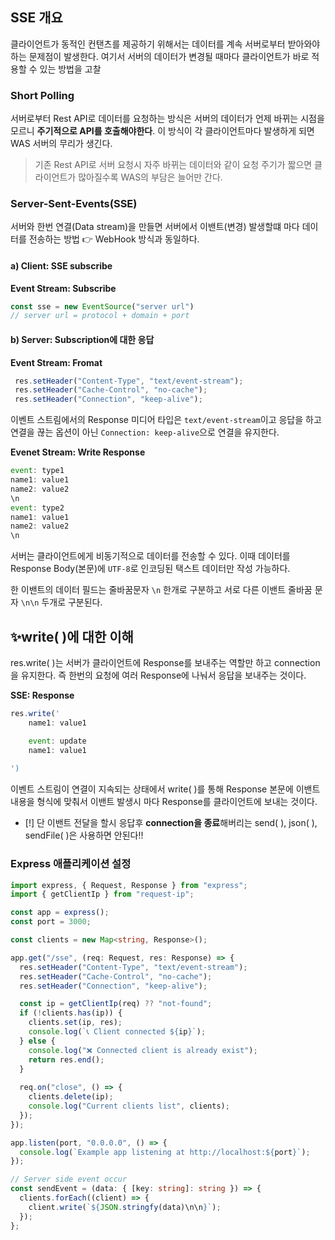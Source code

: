 
## SSE 개요 
클라이언트가 동적인 컨탠츠를 제공하기 위해서는 데이터를 계속 서버로부터 받아와야하는 문제점이 발생한다. 여기서 서버의 데이터가 변경될 때마다 클라이언트가 바로 적용할 수 있는 방법을 고찰

### Short Polling
서버로부터 Rest API로 데이터를 요청하는 방식은 서버의 데이터가 언제 바뀌는 시점을 모르니 **주기적으로 API를 호출해야한다**. 이 방식이 각 클라이언트마다 발생하게 되면 WAS 서버의 무리가 생긴다.

> 기존 Rest API로 서버 요청시 자주 바뀌는 데이터와 같이 요청 주기가 짧으면 클라이언트가 많아질수록 WAS의 부담은 늘어만 간다.

### Server-Sent-Events(SSE)
서버와 한번 연결(Data stream)을 만들면 서버에서 이밴트(변경) 발생할떄 마다 데이터를 전송하는 방법 👉 WebHook 방식과 동일하다.

#### a) Client: SSE subscribe

**Event Stream: Subscribe**
```js
const sse = new EventSource("server url")
// server url = protocol + domain + port
```

#### b) Server: Subscription에 대한 응답

**Event Stream: Fromat**
```js
 res.setHeader("Content-Type", "text/event-stream");
 res.setHeader("Cache-Control", "no-cache");
 res.setHeader("Connection", "keep-alive");
```

이벤트 스트림에서의 Response 미디어 타입은 `text/event-stream`이고 응답을 하고 연결을 끊는 옵션이 아닌 `Connection: keep-alive`으로 연결을 유지한다.

**Evenet Stream: Write Response**
```js
event: type1
name1: value1
name2: value2
\n
event: type2
name1: value1
name2: value2
\n
```

서버는 클라이언트에게 비동기적으로 데이터를 전송할 수 있다. 이때 데이터를 Response Body(본문)에 `UTF-8`로 인코딩된 택스트 데이터만  작성 가능하다. 

한 이밴트의 데이터 필드는 줄바꿈문자 `\n` 한개로 구분하고 서로 다른 이밴트 줄바꿈 문자 `\n\n` 두개로 구분된다. 

## ✨write( )에 대한 이해
res.write( )는 서버가 클라이언트에 Response를 보내주는 역할만 하고 connection을 유지한다. 즉 한번의 요청에 여러 Response에 나눠서 응답을 보내주는 것이다. 

**SSE: Response**
```js
res.write('
	name1: value1

	event: update
	name1: value1
	
')
```

이벤트 스트림이 연결이 지속되는 상태에서 write( )를 통해 Response 본문에 이밴트 내용을 형식에 맞춰서 이밴트 발생시 마다 Response를 클라이언트에 보내는 것이다.

- [!] 단 이밴트 전달을 할시 응답후 **connection을 종료**해버리는 send( ), json( ), sendFile( )은 사용하면 안된다!!

### Express 애플리케이션 설정

```typescript
import express, { Request, Response } from "express";
import { getClientIp } from "request-ip";

const app = express();
const port = 3000;

const clients = new Map<string, Response>();

app.get("/sse", (req: Request, res: Response) => {
  res.setHeader("Content-Type", "text/event-stream");
  res.setHeader("Cache-Control", "no-cache");
  res.setHeader("Connection", "keep-alive");

  const ip = getClientIp(req) ?? "not-found";
  if (!clients.has(ip)) {
    clients.set(ip, res);
    console.log(`📞 Client connected ${ip}`);
  } else {
    console.log("❌ Connected client is already exist");
    return res.end();
  }
  
  req.on("close", () => {
    clients.delete(ip);
    console.log("Current clients list", clients);
  });
});

app.listen(port, "0.0.0.0", () => {
  console.log(`Example app listening at http://localhost:${port}`);
});

// Server side event occur
const sendEvent = (data: { [key: string]: string }) => {
  clients.forEach((client) => {
    client.write(`${JSON.stringfy(data)\n\n}`);
  });
};
```
